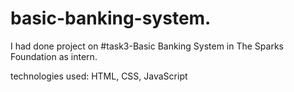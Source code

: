 # basic-banking-system.

I had done project on #task3-Basic Banking System in The Sparks Foundation as intern.

 technologies used: HTML, CSS, JavaScript

